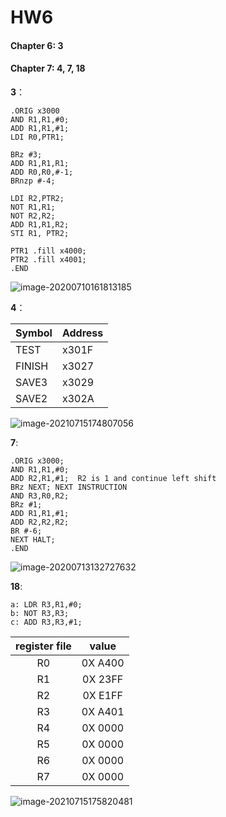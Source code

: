 # HW6

#### Chapter 6: 3

#### Chapter 7: 4, 7, 18



**3**：

~~~assembly
.ORIG x3000
AND R1,R1,#0;
ADD R1,R1,#1;
LDI R0,PTR1;

BRz #3;
ADD R1,R1,R1;
ADD R0,R0,#-1;
BRnzp #-4;

LDI R2,PTR2;
NOT R1,R1;
NOT R2,R2;
ADD R1,R1,R2;
STI R1, PTR2;

PTR1 .fill x4000;
PTR2 .fill x4001;
.END

~~~

![image-20200710161813185](https://cdn.raynor.top/typora/202007/10/161813-378318.png)

**4**：

| Symbol | Address |
| ------ | ------- |
| TEST   | x301F   |
| FINISH | x3027   |
| SAVE3  | x3029   |
| SAVE2  | x302A   |

![image-20210715174807056](C:\Users\MSI-NB\Desktop\7y.4)

**7**:

~~~assembly
.ORIG x3000;
AND R1,R1,#0;
ADD R2,R1,#1;  R2 is 1 and continue left shift
BRz NEXT; NEXT INSTRUCTION
AND R3,R0,R2;
BRz #1;
ADD R1,R1,#1;
ADD R2,R2,R2;
BR #-6;
NEXT HALT;
.END
~~~

![image-20200713132727632](C:\Users\cxz666\AppData\Roaming\Typora\typora-user-images\image-20200713132727632.png)



**18**:

~~~assembly
a: LDR R3,R1,#0;
b: NOT R3,R3;
c: ADD R3,R3,#1;

~~~





| register file |  value  |
| :-----------: | :-----: |
|      R0       | 0X A400 |
|      R1       | 0X 23FF |
|      R2       | 0X E1FF |
|      R3       | 0X A401 |
|      R4       | 0X 0000 |
|      R5       | 0X 0000 |
|      R6       | 0X 0000 |
|      R7       | 0X 0000 |

![image-20210715175820481](C:\Users\MSI-NB\Desktop\7.8.JPG)
